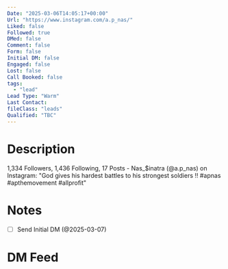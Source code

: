 ```yaml
---
Date: "2025-03-06T14:05:17+00:00"
Url: "https://www.instagram.com/a.p_nas/"
Liked: false
Followed: true
DMed: false
Comment: false
Form: false
Initial DM: false
Engaged: false
Lost: false
Call Booked: false
tags:
  - "lead"
Lead Type: "Warm"
Last Contact:
fileClass: "leads"
Qualified: "TBC"
---
```

# Description
1,334 Followers, 1,436 Following, 17 Posts - Nas_$inatra (@a.p_nas) on Instagram: "God gives his hardest battles to his strongest soldiers ‼️ #apnas #apthemovement #allprofit"
# Notes
- [ ] Send Initial DM (@2025-03-07)
# DM Feed